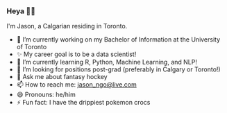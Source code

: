 ### Heya 👋👋

I'm Jason, a Calgarian residing in Toronto.

- 🔭 I’m currently working on my Bachelor of Information at the University of Toronto
- ✨ My career goal is to be a data scientist!
- 🌱 I’m currently learning R, Python, Machine Learning, and NLP!
- 🤔 I’m looking for positions post-grad (preferably in Calgary or Toronto!)
- 💬 Ask me about fantasy hockey
- 📫 How to reach me: jason_ngo@live.com
- 😄 Pronouns: he/him
- ⚡ Fun fact: I have the drippiest pokemon crocs

<!--
**thejasonminh/thejasonminh** is a ✨ _special_ ✨ repository because its `README.md` (this file) appears on your GitHub profile.

Here are some ideas to get you started:

- 🔭 I’m currently working on ...
- 🌱 I’m currently learning ...
- 👯 I’m looking to collaborate on ...
- 🤔 I’m looking for help with ...
- 💬 Ask me about ...
- 📫 How to reach me: ...
- 😄 Pronouns: ...
- ⚡ Fun fact: ...
-->
